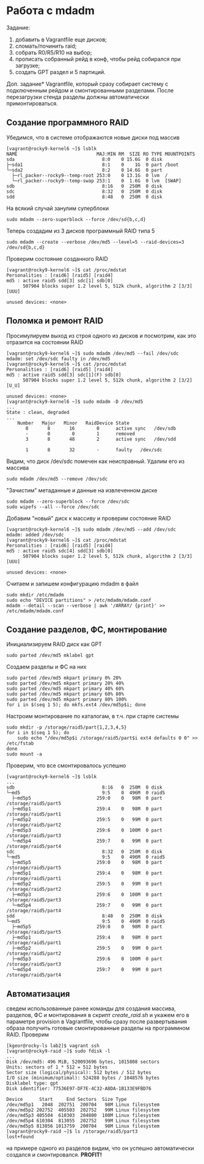 # Работа с mdadm
Задание:
1) добавить в Vagrantfile еще дисков;
2) сломать/починить raid;
3) собрать R0/R5/R10 на выбор;
4) прописать собранный рейд в конф, чтобы рейд собирался при загрузке;
5) создать GPT раздел и 5 партиций.

Доп. задание* 
Vagrantfile, который сразу собирает систему с подключенным рейдом и смонтированными разделами. После перезагрузки стенда разделы должны автоматически примонтироваться.
## Создание программного RAID
Убедимся, что в системе отображаются новые диски под массив

```
[vagrant@rocky9-kernel6 ~]$ lsblk
NAME                             MAJ:MIN RM  SIZE RO TYPE MOUNTPOINTS
sda                                8:0    0 15.6G  0 disk
├─sda1                             8:1    0    1G  0 part /boot
└─sda2                             8:2    0 14.6G  0 part
  ├─rl_packer--rocky9--temp-root 253:0    0 13.1G  0 lvm  /
  └─rl_packer--rocky9--temp-swap 253:1    0  1.6G  0 lvm  [SWAP]
sdb                                8:16   0  250M  0 disk
sdc                                8:32   0  250M  0 disk
sdd                                8:48   0  250M  0 disk
```

На всякий случай занулим суперблоки

```sudo mdadm --zero-superblock --force /dev/sd{b,c,d}```

Теперь создадим из 3 дисков программный RAID типа 5

```sudo mdadm --create --verbose /dev/md5 --level=5 --raid-devices=3 /dev/sd{b,c,d}```

Проверим состояние созданного RAID

```
[vagrant@rocky9-kernel6 ~]$ cat /proc/mdstat
Personalities : [raid6] [raid5] [raid4]
md5 : active raid5 sdd[3] sdc[1] sdb[0]
      507904 blocks super 1.2 level 5, 512k chunk, algorithm 2 [3/3] [UUU]

unused devices: <none>
```

## Поломка и ремонт RAID
Просимулируем выход из строя одного из дисков и посмотрим, как это отразится на состоянии RAID

```
[vagrant@rocky9-kernel6 ~]$ sudo mdadm /dev/md5 --fail /dev/sdc
mdadm: set /dev/sdc faulty in /dev/md5
[vagrant@rocky9-kernel6 ~]$ cat /proc/mdstat
Personalities : [raid6] [raid5] [raid4]
md5 : active raid5 sdd[3] sdc[1](F) sdb[0]
      507904 blocks super 1.2 level 5, 512k chunk, algorithm 2 [3/2] [U_U]

unused devices: <none>
[vagrant@rocky9-kernel6 ~]$ sudo mdadm -D /dev/md5
...
State : clean, degraded
...
    Number   Major   Minor   RaidDevice State
       0       8       16        0      active sync   /dev/sdb
       -       0        0        1      removed
       3       8       48        2      active sync   /dev/sdd

       1       8       32        -      faulty   /dev/sdc
```

Видим, что диск /dev/sdc помечен как неисправный. Удалим его из массива

```sudo mdadm /dev/md5 --remove /dev/sdc```

"Зачистим" метаданные и данные на извлеченном диске

```
sudo mdadm --zero-superblock --force /dev/sdc
sudo wipefs --all --force /dev/sdc
```

Добавим "новый" диск к массиву и проверим состояние RAID

```
[vagrant@rocky9-kernel6 ~]$ sudo mdadm /dev/md5 --add /dev/sdc
mdadm: added /dev/sdc
[vagrant@rocky9-kernel6 ~]$ cat /proc/mdstat
Personalities : [raid6] [raid5] [raid4]
md5 : active raid5 sdc[4] sdd[3] sdb[0]
      507904 blocks super 1.2 level 5, 512k chunk, algorithm 2 [3/3] [UUU]

unused devices: <none>
```

Считаем и запишем конфигурацию mdadm в файл

```
sudo mkdir /etc/mdadm
sudo echo "DEVICE partitions" > /etc/mdadm/mdadm.conf
mdadm --detail --scan --verbose | awk '/ARRAY/ {print}' >> /etc/mdadm/mdadm.conf
```
## Создание разделов, ФС, монтирование
Инициализируем RAID диск как GPT

```sudo parted /dev/md5 mklabel gpt```

Создаем разделы и ФС на них

```
sudo parted /dev/md5 mkpart primary 0% 20%
sudo parted /dev/md5 mkpart primary 20% 40%
sudo parted /dev/md5 mkpart primary 40% 60%
sudo parted /dev/md5 mkpart primary 60% 80%
sudo parted /dev/md5 mkpart primary 80% 100%
for i in $(seq 1 5); do mkfs.ext4 /dev/md5p$i; done
```

Настроим монтирование по каталогам, в т.ч. при старте системы

```
sudo mkdir -p /storage/raid5/part{1,2,3,4,5}
for i in $(seq 1 5); do
    sudo echo "/dev/md5p$i /storage/raid5/part$i ext4 defaults 0 0" >> /etc/fstab
done
sudo mount -a
```

Проверим, что все смонтировалось успешно

```
[vagrant@rocky9-kernel6 ~]$ lsblk
...
sdb                                8:16   0  250M  0 disk
└─md5                              9:5    0  496M  0 raid5
  ├─md5p5                        259:0    0   98M  0 part  /storage/raid5/part5
  ├─md5p1                        259:4    0   98M  0 part  /storage/raid5/part1
  ├─md5p2                        259:5    0   99M  0 part  /storage/raid5/part2
  ├─md5p3                        259:6    0  100M  0 part  /storage/raid5/part3
  └─md5p4                        259:7    0   99M  0 part  /storage/raid5/part4
sdc                                8:32   0  250M  0 disk
└─md5                              9:5    0  496M  0 raid5
  ├─md5p5                        259:0    0   98M  0 part  /storage/raid5/part5
  ├─md5p1                        259:4    0   98M  0 part  /storage/raid5/part1
  ├─md5p2                        259:5    0   99M  0 part  /storage/raid5/part2
  ├─md5p3                        259:6    0  100M  0 part  /storage/raid5/part3
  └─md5p4                        259:7    0   99M  0 part  /storage/raid5/part4
sdd                                8:48   0  250M  0 disk
└─md5                              9:5    0  496M  0 raid5
  ├─md5p5                        259:0    0   98M  0 part  /storage/raid5/part5
  ├─md5p1                        259:4    0   98M  0 part  /storage/raid5/part1
  ├─md5p2                        259:5    0   99M  0 part  /storage/raid5/part2
  ├─md5p3                        259:6    0  100M  0 part  /storage/raid5/part3
  └─md5p4                        259:7    0   99M  0 part  /storage/raid5/part4
```

## Автоматизация
сведем использованные ранее команды для создания массива, разделов, ФС и монтирования в скрипт *create_raid.sh* и укажем его в параметре provision в Vagrantfile, чтобы сразу после развертывания образа получить готовые смонтированные разделы на программном RAID.
Проверим
```
[kgeor@rocky-ls lab2]$ vagrant ssh
[vagrant@rocky9-raid ~]$ sudo fdisk -l
...
Disk /dev/md5: 496 MiB, 520093696 bytes, 1015808 sectors
Units: sectors of 1 * 512 = 512 bytes
Sector size (logical/physical): 512 bytes / 512 bytes
I/O size (minimum/optimal): 524288 bytes / 1048576 bytes
Disklabel type: gpt
Disk identifier: 77536E97-DF7E-4C32-A8DA-1B133E9FBD76

Device      Start     End Sectors  Size Type
/dev/md5p1   2048  202751  200704   98M Linux filesystem
/dev/md5p2 202752  405503  202752   99M Linux filesystem
/dev/md5p3 405504  610303  204800  100M Linux filesystem
/dev/md5p4 610304  813055  202752   99M Linux filesystem
/dev/md5p5 813056 1013759  200704   98M Linux filesystem
[vagrant@rocky9-raid ~]$ ls /storage/raid5/part3
lost+found
```
на примере одного из разделов видим, что он успешно автоматически создался и смонтировался. **PROFIT!**
